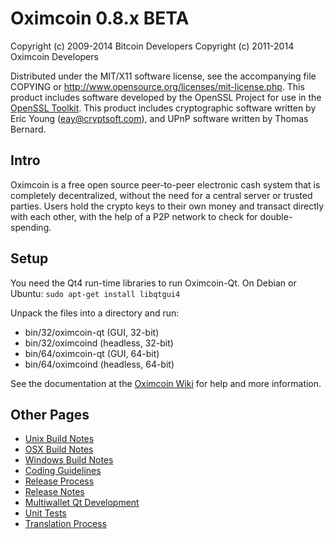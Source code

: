 Oximcoin 0.8.x BETA
====================

Copyright (c) 2009-2014 Bitcoin Developers
Copyright (c) 2011-2014 Oximcoin Developers

Distributed under the MIT/X11 software license, see the accompanying
file COPYING or http://www.opensource.org/licenses/mit-license.php.
This product includes software developed by the OpenSSL Project for use in the [OpenSSL Toolkit](http://www.openssl.org/). This product includes
cryptographic software written by Eric Young ([eay@cryptsoft.com](mailto:eay@cryptsoft.com)), and UPnP software written by Thomas Bernard.


Intro
---------------------
Oximcoin is a free open source peer-to-peer electronic cash system that is
completely decentralized, without the need for a central server or trusted
parties.  Users hold the crypto keys to their own money and transact directly
with each other, with the help of a P2P network to check for double-spending.


Setup
---------------------
You need the Qt4 run-time libraries to run Oximcoin-Qt. On Debian or Ubuntu:
	`sudo apt-get install libqtgui4`

Unpack the files into a directory and run:

- bin/32/oximcoin-qt (GUI, 32-bit)
- bin/32/oximcoind (headless, 32-bit)
- bin/64/oximcoin-qt (GUI, 64-bit)
- bin/64/oximcoind (headless, 64-bit)

See the documentation at the [Oximcoin Wiki](http://oximcoin.info)
for help and more information.


Other Pages
---------------------
- [Unix Build Notes](build-unix.md)
- [OSX Build Notes](build-osx.md)
- [Windows Build Notes](build-msw.md)
- [Coding Guidelines](coding.md)
- [Release Process](release-process.md)
- [Release Notes](release-notes.md)
- [Multiwallet Qt Development](multiwallet-qt.md)
- [Unit Tests](unit-tests.md)
- [Translation Process](translation_process.md)
